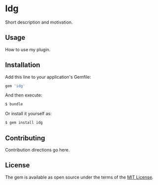 # Idg
Short description and motivation.

## Usage
How to use my plugin.

## Installation
Add this line to your application's Gemfile:

```ruby
gem 'idg'
```

And then execute:
```bash
$ bundle
```

Or install it yourself as:
```bash
$ gem install idg
```

## Contributing
Contribution directions go here.

## License
The gem is available as open source under the terms of the [MIT License](https://opensource.org/licenses/MIT).
